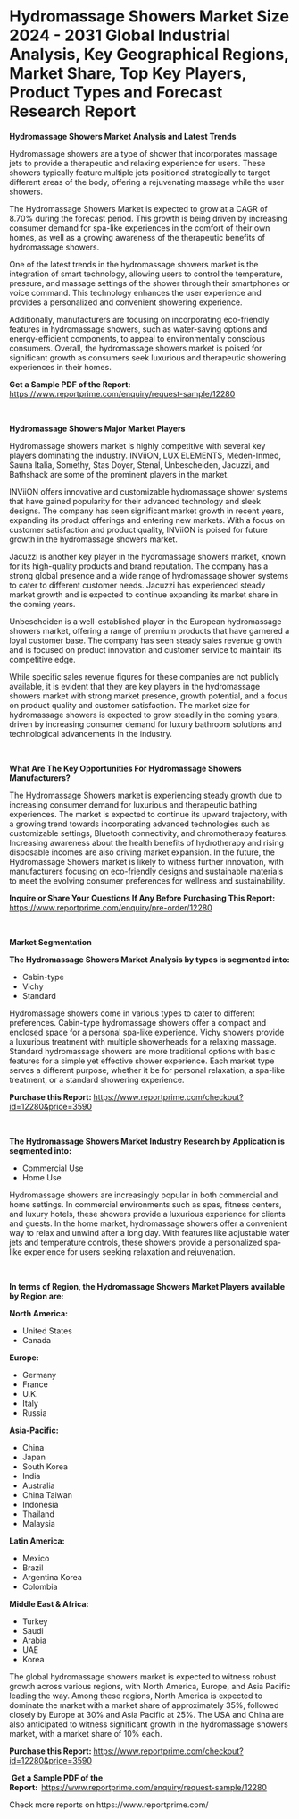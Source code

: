 <p><h1>Hydromassage Showers Market Size 2024 - 2031 Global Industrial Analysis, Key Geographical Regions, Market Share, Top Key Players, Product Types and Forecast Research Report</h1></p><p><strong>Hydromassage Showers Market Analysis and Latest Trends</strong></p>
<p><p>Hydromassage showers are a type of shower that incorporates massage jets to provide a therapeutic and relaxing experience for users. These showers typically feature multiple jets positioned strategically to target different areas of the body, offering a rejuvenating massage while the user showers. </p><p>The Hydromassage Showers Market is expected to grow at a CAGR of 8.70% during the forecast period. This growth is being driven by increasing consumer demand for spa-like experiences in the comfort of their own homes, as well as a growing awareness of the therapeutic benefits of hydromassage showers. </p><p>One of the latest trends in the hydromassage showers market is the integration of smart technology, allowing users to control the temperature, pressure, and massage settings of the shower through their smartphones or voice command. This technology enhances the user experience and provides a personalized and convenient showering experience.</p><p>Additionally, manufacturers are focusing on incorporating eco-friendly features in hydromassage showers, such as water-saving options and energy-efficient components, to appeal to environmentally conscious consumers. Overall, the hydromassage showers market is poised for significant growth as consumers seek luxurious and therapeutic showering experiences in their homes.</p></p>
<p><strong>Get a Sample PDF of the Report:&nbsp;</strong> <a href="https://www.reportprime.com/enquiry/request-sample/12280">https://www.reportprime.com/enquiry/request-sample/12280</a></p>
<p>&nbsp;</p>
<p><strong>Hydromassage Showers Major Market Players</strong></p>
<p><p>Hydromassage showers market is highly competitive with several key players dominating the industry. INViiON, LUX ELEMENTS, Meden-Inmed, Sauna Italia, Somethy, Stas Doyer, Stenal, Unbescheiden, Jacuzzi, and Bathshack are some of the prominent players in the market.</p><p>INViiON offers innovative and customizable hydromassage shower systems that have gained popularity for their advanced technology and sleek designs. The company has seen significant market growth in recent years, expanding its product offerings and entering new markets. With a focus on customer satisfaction and product quality, INViiON is poised for future growth in the hydromassage showers market.</p><p>Jacuzzi is another key player in the hydromassage showers market, known for its high-quality products and brand reputation. The company has a strong global presence and a wide range of hydromassage shower systems to cater to different customer needs. Jacuzzi has experienced steady market growth and is expected to continue expanding its market share in the coming years.</p><p>Unbescheiden is a well-established player in the European hydromassage showers market, offering a range of premium products that have garnered a loyal customer base. The company has seen steady sales revenue growth and is focused on product innovation and customer service to maintain its competitive edge.</p><p>While specific sales revenue figures for these companies are not publicly available, it is evident that they are key players in the hydromassage showers market with strong market presence, growth potential, and a focus on product quality and customer satisfaction. The market size for hydromassage showers is expected to grow steadily in the coming years, driven by increasing consumer demand for luxury bathroom solutions and technological advancements in the industry.</p></p>
<p>&nbsp;</p>
<p><strong>What Are The Key Opportunities For Hydromassage Showers Manufacturers?</strong></p>
<p><p>The Hydromassage Showers market is experiencing steady growth due to increasing consumer demand for luxurious and therapeutic bathing experiences. The market is expected to continue its upward trajectory, with a growing trend towards incorporating advanced technologies such as customizable settings, Bluetooth connectivity, and chromotherapy features. Increasing awareness about the health benefits of hydrotherapy and rising disposable incomes are also driving market expansion. In the future, the Hydromassage Showers market is likely to witness further innovation, with manufacturers focusing on eco-friendly designs and sustainable materials to meet the evolving consumer preferences for wellness and sustainability.</p></p>
<p><strong>Inquire or Share Your Questions If Any Before Purchasing This Report:</strong> <a href="https://www.reportprime.com/enquiry/pre-order/12280">https://www.reportprime.com/enquiry/pre-order/12280</a></p>
<p>&nbsp;</p>
<p><strong>Market Segmentation</strong></p>
<p><strong>The Hydromassage Showers Market Analysis by types is segmented into:</strong></p>
<p><ul><li>Cabin-type</li><li>Vichy</li><li>Standard</li></ul></p>
<p><p>Hydromassage showers come in various types to cater to different preferences. Cabin-type hydromassage showers offer a compact and enclosed space for a personal spa-like experience. Vichy showers provide a luxurious treatment with multiple showerheads for a relaxing massage. Standard hydromassage showers are more traditional options with basic features for a simple yet effective shower experience. Each market type serves a different purpose, whether it be for personal relaxation, a spa-like treatment, or a standard showering experience.</p></p>
<p><strong>Purchase this Report:&nbsp;</strong><a href="https://www.reportprime.com/checkout?id=12280&price=3590">https://www.reportprime.com/checkout?id=12280&price=3590</a></p>
<p>&nbsp;</p>
<p><strong>The Hydromassage Showers Market Industry Research by Application is segmented into:</strong></p>
<p><ul><li>Commercial Use</li><li>Home Use</li></ul></p>
<p><p>Hydromassage showers are increasingly popular in both commercial and home settings. In commercial environments such as spas, fitness centers, and luxury hotels, these showers provide a luxurious experience for clients and guests. In the home market, hydromassage showers offer a convenient way to relax and unwind after a long day. With features like adjustable water jets and temperature controls, these showers provide a personalized spa-like experience for users seeking relaxation and rejuvenation.</p></p>
<p>&nbsp;</p>
<p><strong>In terms of Region, the Hydromassage Showers Market Players available by Region are:</strong></p>
<p>
    <p> <strong> North America: </strong>
        <ul>
            <li>United States</li>
            <li>Canada</li>
        </ul>
        </p> 
    <p> <strong> Europe: </strong>
        <ul>
            <li>Germany</li>
            <li>France</li>
            <li>U.K.</li>
            <li>Italy</li>
            <li>Russia</li>
        </ul>
        </p> 
    <p> <strong> Asia-Pacific: </strong>
        <ul>
            <li>China</li>
            <li>Japan</li>
            <li>South Korea</li>
            <li>India</li>
            <li>Australia</li>
            <li>China Taiwan</li>
            <li>Indonesia</li>
            <li>Thailand</li>
            <li>Malaysia</li>
        </ul>
        </p> 
    <p> <strong> Latin America: </strong>
        <ul>
            <li>Mexico</li>
            <li>Brazil</li>
            <li>Argentina Korea</li>
            <li>Colombia</li>
        </ul>
        </p> 
    <p> <strong> Middle East & Africa: </strong>
        <ul>
            <li>Turkey</li>
            <li>Saudi</li>
            <li>Arabia</li>
            <li>UAE</li>
            <li>Korea</li>
        </ul>
    </p>
    </p>
<p><p>The global hydromassage showers market is expected to witness robust growth across various regions, with North America, Europe, and Asia Pacific leading the way. Among these regions, North America is expected to dominate the market with a market share of approximately 35%, followed closely by Europe at 30% and Asia Pacific at 25%. The USA and China are also anticipated to witness significant growth in the hydromassage showers market, with a market share of 10% each.</p></p>
<p><strong>Purchase this Report: </strong><a href="https://www.reportprime.com/checkout?id=12280&price=3590">https://www.reportprime.com/checkout?id=12280&price=3590</a></p>
<p>&nbsp;<strong>Get a Sample PDF of the Report:&nbsp;&nbsp;</strong><a href="https://www.reportprime.com/enquiry/request-sample/12280">https://www.reportprime.com/enquiry/request-sample/12280</a></p>
<p><strong></strong></p>
<p>Check more reports on https://www.reportprime.com/</p>